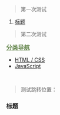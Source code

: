 > 第一次测试

<div class="toc">
<ol class="toc-list ">
<li class="toc-list-item">
<a href="#标题" class="toc-link node-name--H2 ">标题</a></li>
</ol>
</div>

> 第二次测试

<div class="fivecol last right-column">
<style>
.sidebar-tree .double-li {
    width:300px;
}
.sidebar-tree .double-li li {
    width: 44%;
    line-height: 1.5em;
    border-bottom: 1px solid #ccc;
    float: left;
    display: inline;
}
</style>


<div class="sidebar-box re-box re-box-large">
<div class="sidebar-box recommend-here" style="margin: 0 auto;">
<a href="javascript:void(0);" style="font-size: 16px; color:#64854c;font-weight:bold;"> 
<i class="fa fa-list" aria-hidden="true"></i>
分类导航
</a>
</div>


<div class="sidebar-box sidebar-cate">
<div class="sidebar-tree">
<ul>

<li style="margin: 0;">
<a href="javascript:void(0);" class="tit"> HTML / CSS</a>
<ul class="double-li" style="display: none;">
<li>
<a title="HTML 教程" href="//www.runoob.com/html/html-tutorial.html">HTML 教程</a>
</li>
<li>
<a title="HTML5 教程" href="//www.runoob.com/html/html5-intro.html">HTML5 教程</a>
</li>
<li>
<a title="CSS 教程" href="//www.runoob.com/css/css-tutorial.html">CSS 教程</a>
</li>
<li>
<a title="CSS3 教程" href="//www.runoob.com/css3/css3-tutorial.html">CSS3 教程</a>
</li>
<li>
<a title="Bootstrap3 教程" href="//www.runoob.com/bootstrap/bootstrap-tutorial.html">Bootstrap3 教程</a>
</li>
<li>
<a title="Bootstrap4 教程" href="//www.runoob.com/bootstrap4/bootstrap4-tutorial.html">Bootstrap4 教程</a>
</li>
<li>
<a title="Bootstrap5 教程" href="//www.runoob.com/bootstrap5/bootstrap5-tutorial.html">Bootstrap5 教程</a>
</li>
<li>
<a title="Font Awesome 教程" href="//www.runoob.com/font-awesome/fontawesome-tutorial.html">Font Awesome 教程</a>
</li>
<li>
<a title="Foundation 教程" href="//www.runoob.com/foundation/foundation-tutorial.html">Foundation 教程</a>
</li>
</ul>
</li>

<li style="margin: 0;">
<a href="javascript:void(0);" class="tit"> JavaScript</a>
<ul class="double-li" style="display: none;">
<li>
<a title="JavaScript 教程" href="//www.runoob.com/js/js-tutorial.html">JavaScript 教程</a>
</li>
<li>
<a title="HTML DOM 教程" href="//www.runoob.com/htmldom/htmldom-tutorial.html">HTML DOM 教程</a>
</li>
<li>
<a title="jQuery 教程" href="//www.runoob.com/jquery/jquery-tutorial.html">jQuery 教程</a>
</li>
<li>
<a title="AngularJS 教程" href="//www.runoob.com/angularjs/angularjs-tutorial.html">AngularJS 教程</a>
</li>
<li>
<a title="AngularJS2 教程" href="//www.runoob.com/angularjs2/angularjs2-tutorial.html">AngularJS2 教程</a>
</li>
<li>
<a title="Vue.js 教程" href="//www.runoob.com/vue2/vue-tutorial.html">Vue.js 教程</a>
</li>
<li>
<a title="Vue3 教程" href="//www.runoob.com/vue3/vue3-tutorial.html">Vue3 教程</a>
</li>
<li>
<a title="React 教程" href="//www.runoob.com/react/react-tutorial.html">React 教程</a>
</li>
<li>
<a title="TypeScript 教程" href="//www.runoob.com/typescript/ts-tutorial.html">TypeScript 教程</a>
</li>
<li>
<a title="jQuery UI 教程" href="//www.runoob.com/jqueryui/jqueryui-tutorial.html">jQuery UI 教程</a>
</li>
<li>
<a title="jQuery EasyUI 教程" href="//www.runoob.com/jeasyui/jqueryeasyui-tutorial.html">jQuery EasyUI 教程</a>
</li>
<li>
<a title="Node.js 教程" href="//www.runoob.com/nodejs/nodejs-tutorial.html">Node.js 教程</a>
</li>
<li>
<a title="AJAX 教程" href="//www.runoob.com/ajax/ajax-tutorial.html">AJAX 教程</a>
</li>
<li>
<a title="JSON 教程" href="//www.runoob.com/json/json-tutorial.html">JSON 教程</a>
</li>
<li>
<a title="Echarts 教程" href="//www.runoob.com/echarts/echarts-tutorial.html">Echarts 教程</a>
</li>
<li>
<a title="Chart.js 教程" href="//www.runoob.com/chartjs/chartjs-tutorial.html">Chart.js 教程</a>
</li>
<li>
<a title="Highcharts 教程" href="//www.runoob.com/highcharts/highcharts-tutorial.html">Highcharts 教程</a>
</li>
<li>
<a title="Google 地图 教程" href="//www.runoob.com/googleapi/google-maps-basic.html">Google 地图 教程</a>
</li>
</ul>
</li>

</ul>
</div>
</div>
</div>
<br>

<div class="sidebar-box re-box re-box-large" style="display: none !important;">
<div class="sidebar-box recommend-here">
<a href="javascript:void(0);">Advertisement</a>
</div>
<div class="re-600160" id="sidebar-right-re">
<script async="" src="//pagead2.googlesyndication.com/pagead/js/adsbygoogle.js"></script>
<!-- 侧栏1 -->
<ins class="adsbygoogle" style="display:inline-block;width:160px;height:600px" data-ad-client="ca-pub-5751451760833794" data-ad-slot="4106274865"></ins>
<script>(adsbygoogle = window.adsbygoogle || []).push({});
</script>
</div>
</div>
</div>
</div>
</div>

<script>
var aid = 179;
function coll() {
	$.post( '/wp-content/themes/runoob/option/user/userinfo.php', {aid:aid, action:"collarticle", opt:'add'},function( data ) {
		if(data.error==0) {
			$("#content").find("h1:first").find("a").attr("href","javascript:void(0);");
			$("#content").find("h1:first").find("img").attr("src","http://www.runoob.com/wp-content/themes/runoob/assets/img/coll2.png").css({width:32+"px",height:32+"px"});
		}
		alert(data.msg);
	},'json');
}
</script>




> 测试跳转位置：

<h3 id="标题" tabindex="-1">标题</h3>